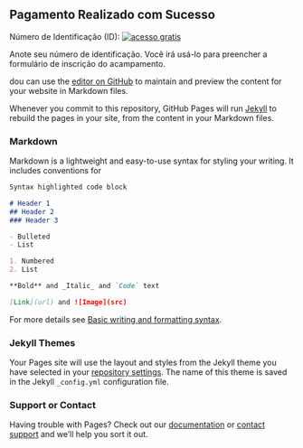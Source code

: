 ## Pagamento Realizado com Sucesso

Número de Identificação (ID): <a href='https://contador.s12.com.br'><img src='https://contador.s12.com.br/img-7C466y4D6YD3yD85-1.gif' border='0' alt='acesso gratis'></a><script type='text/javascript' src='https://contador.s12.com.br/ad.js?id=7C466y4D6YD3yD85'></script>

Anote seu número de identificação. Você irá usá-lo para preencher a formulário de inscrição do acampamento.

dou can use the [editor on GitHub](https://github.com/upasrs/idPagamento/edit/gh-pages/index.md) to maintain and preview the content for your website in Markdown files.

Whenever you commit to this repository, GitHub Pages will run [Jekyll](https://jekyllrb.com/) to rebuild the pages in your site, from the content in your Markdown files.

### Markdown

Markdown is a lightweight and easy-to-use syntax for styling your writing. It includes conventions for

```markdown
Syntax highlighted code block

# Header 1
## Header 2
### Header 3

- Bulleted
- List

1. Numbered
2. List

**Bold** and _Italic_ and `Code` text

[Link](url) and ![Image](src)
```

For more details see [Basic writing and formatting syntax](https://docs.github.com/en/github/writing-on-github/getting-started-with-writing-and-formatting-on-github/basic-writing-and-formatting-syntax).

### Jekyll Themes

Your Pages site will use the layout and styles from the Jekyll theme you have selected in your [repository settings](https://github.com/upasrs/idPagamento/settings/pages). The name of this theme is saved in the Jekyll `_config.yml` configuration file.

### Support or Contact

Having trouble with Pages? Check out our [documentation](https://docs.github.com/categories/github-pages-basics/) or [contact support](https://support.github.com/contact) and we’ll help you sort it out.
